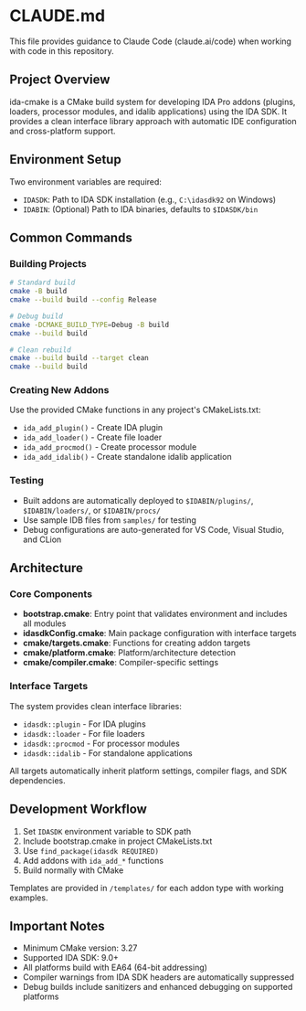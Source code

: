 # CLAUDE.md

This file provides guidance to Claude Code (claude.ai/code) when working with code in this repository.

## Project Overview

ida-cmake is a CMake build system for developing IDA Pro addons (plugins, loaders, processor modules, and idalib applications) using the IDA SDK. It provides a clean interface library approach with automatic IDE configuration and cross-platform support.

## Environment Setup

Two environment variables are required:
- `IDASDK`: Path to IDA SDK installation (e.g., `C:\idasdk92` on Windows)
- `IDABIN`: (Optional) Path to IDA binaries, defaults to `$IDASDK/bin`

## Common Commands

### Building Projects
```bash
# Standard build
cmake -B build
cmake --build build --config Release

# Debug build
cmake -DCMAKE_BUILD_TYPE=Debug -B build
cmake --build build

# Clean rebuild
cmake --build build --target clean
cmake --build build
```

### Creating New Addons
Use the provided CMake functions in any project's CMakeLists.txt:
- `ida_add_plugin()` - Create IDA plugin
- `ida_add_loader()` - Create file loader
- `ida_add_procmod()` - Create processor module
- `ida_add_idalib()` - Create standalone idalib application

### Testing
- Built addons are automatically deployed to `$IDABIN/plugins/`, `$IDABIN/loaders/`, or `$IDABIN/procs/`
- Use sample IDB files from `samples/` for testing
- Debug configurations are auto-generated for VS Code, Visual Studio, and CLion

## Architecture

### Core Components
- **bootstrap.cmake**: Entry point that validates environment and includes all modules
- **idasdkConfig.cmake**: Main package configuration with interface targets
- **cmake/targets.cmake**: Functions for creating addon targets
- **cmake/platform.cmake**: Platform/architecture detection
- **cmake/compiler.cmake**: Compiler-specific settings

### Interface Targets
The system provides clean interface libraries:
- `idasdk::plugin` - For IDA plugins
- `idasdk::loader` - For file loaders
- `idasdk::procmod` - For processor modules
- `idasdk::idalib` - For standalone applications

All targets automatically inherit platform settings, compiler flags, and SDK dependencies.

## Development Workflow

1. Set `IDASDK` environment variable to SDK path
2. Include bootstrap.cmake in project CMakeLists.txt
3. Use `find_package(idasdk REQUIRED)`
4. Add addons with `ida_add_*` functions
5. Build normally with CMake

Templates are provided in `/templates/` for each addon type with working examples.

## Important Notes

- Minimum CMake version: 3.27
- Supported IDA SDK: 9.0+
- All platforms build with EA64 (64-bit addressing)
- Compiler warnings from IDA SDK headers are automatically suppressed
- Debug builds include sanitizers and enhanced debugging on supported platforms